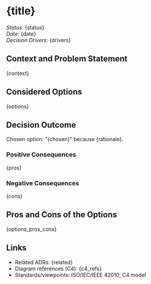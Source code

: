 # {title}

*Status*: {status}  
*Date*: {date}  
*Decision Drivers*: {drivers}

## Context and Problem Statement
{context}

## Considered Options
{options}

## Decision Outcome
Chosen option: "{chosen}" because {rationale}.

### Positive Consequences
{pros}

### Negative Consequences
{cons}

## Pros and Cons of the Options
{options_pros_cons}

## Links
- Related ADRs: {related}
- Diagram references (C4): {c4_refs}
- Standards/viewpoints: ISO/IEC/IEEE 42010, C4 model
